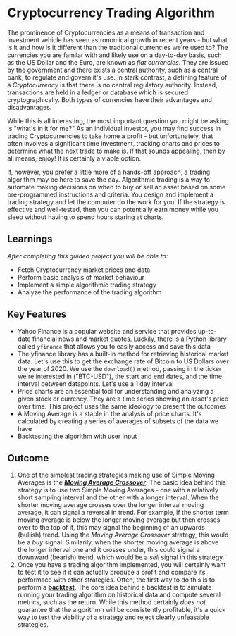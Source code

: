 # Cryptocurrency Trading Algorithm
The prominence of Cryptocurrencies as a means of transaction and investment vehicle has seen astronomical growth in recent years - but what is it and how is it different than the traditional currencies we're used to? The currencies you are familar with and likely use on a day-to-day basis, such as the US Dollar and the Euro, are known as *fiat currencies*. They are issued by the government and there exists a central authority, such as a central bank, to regulate and govern it's use. In stark contrast, a defining feature of a *Cryptocurrency* is that there is no central regulatory authority. Instead, transactions are held in a ledger or database which is secured cryptographically. Both types of currencies have their advantages and disadvantages.

While this is all interesting, the most important question you might be asking is "what's in it for me?" As an individual investor, you may find success in trading Cryptocurrencies to take home a profit - but unfortunately, that often involves a significant time investment, tracking charts and prices to determine what the next trade to make is. If that sounds appealing, then by all means, enjoy! It is certainly a viable option.

If, however, you prefer a little more of a hands-off approach, a trading algorithm may be here to save the day. Algorithmic trading is a way to automate making decisions on when to buy or sell an asset based on some pre-programmed instructions and criteria. You design and implement a trading strategy and let the computer do the work for you! If the strategy is effective and well-tested, then you can potentially earn money while you sleep without having to spend hours staring at charts.

## **Learnings**
*After completing this guided project you will be able to:*

*   Fetch Cryptocurrency market prices and data
*   Perform basic analysis of market behaviour
*   Implement a simple algorithmic trading strategy
*   Analyze the performance of the trading algorithm

## **Key Features**

*   Yahoo Finance is a popular website and service that provides up-to-date financial news and market quotes. Luckily, there is a Python library called `yfinance` that allows you to easily access and save this data
*   The yfinance library has a built-in method for retrieving historical market data. Let's use this to get the exchange rate of Bitcoin to US Dollars over the year of 2020. We use the `download()` method, passing in the ticker we're interested in ("BTC-USD"), the start and end dates, and the time interval between datapoints. Let's use a 1 day interval
*   Price charts are an essential tool for understanding and analyzing a given stock or currency. They are a time series showing an asset's price over time. This project uses the same ideology to present the outcomes
*   A Moving Average is a staple in the analysis of price charts. It's calculated by creating a series of averages of subsets of the data we have
*   Backtesting the algorithm with user input



## **Outcome**
1. One of the simplest trading strategies making use of Simple Moving Averages is the [***Moving Average Crossover***](https://en.wikipedia.org/wiki/Moving_average_crossover?utm_medium=Exinfluencer&utm_source=Exinfluencer&utm_content=000026UJ&utm_term=10006555&utm_id=NA-SkillsNetwork-Channel-SkillsNetworkQuickLabsanalyzecryptomarketswiththecoinbaseapi28469139-2022-01-01). The basic idea behind this strategy is to use two Simple Moving Averages - one with a relatively short sampling interval and the other with a longer interval. When the shorter moving average crosses over the longer interval moving average, it can signal a reversal in trend. For example, if the shorter term moving average is below the longer moving average but then crosses over to the top of it, this may signal the beginning of an upwards (bullish) trend. Using the *Moving Average Crossover* strategy, this would be a *buy* signal. Similarily, when the shorter moving average is above the longer interval one and it crosses under, this could signal a downward (bearish) trend, which would be a *sell* signal in this strategy.\`
2. Once you have a trading algorithm implemented, you will certainly want to test it to see if it can actually produce a profit and compare its performace with other strategies. Often, the first way to do this is to perform a [**backtest**](https://www.investopedia.com/terms/b/backtesting.asp?utm_medium=Exinfluencer&utm_source=Exinfluencer&utm_content=000026UJ&utm_term=10006555&utm_id=NA-SkillsNetwork-Channel-SkillsNetworkQuickLabsanalyzecryptomarketswiththecoinbaseapi28469139-2022-01-01). The core idea behind a backtest is to simulate running your trading algorithm on historical data and compute several metrics, such as the return. While this method certainly *does not* guarantee that the algorithmn will be consistently profitable, it's a quick way to test the viability of a strategy and reject clearly unfeasable strategies.


